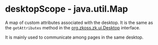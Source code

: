 # desktopScope - java.util.Map

A map of custom attributes associated with the desktop. It is the same
as the `getAttributes` method in the
[org.zkoss.zk.ui.Desktop](https://www.zkoss.org/javadoc/latest/zk/org/zkoss/zk/ui/Desktop.html) interface.

It is mainly used to communicate among pages in the same desktop.


